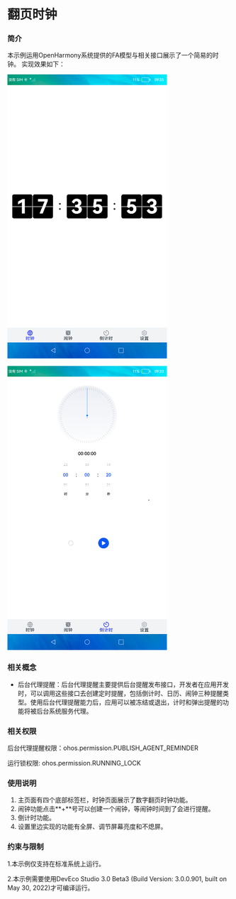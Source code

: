 # 翻页时钟

### 简介

 本示例运用OpenHarmony系统提供的FA模型与相关接口展示了一个简易的时钟。 实现效果如下：

![FlipClock](screenshots/devices/FlipClock.png)

![CountDown](screenshots/devices/CountDown.png)

### 相关概念

- 后台代理提醒：后台代理提醒主要提供后台提醒发布接口，开发者在应用开发时，可以调用这些接口去创建定时提醒，包括倒计时、日历、闹钟三种提醒类型。使用后台代理提醒能力后，应用可以被冻结或退出，计时和弹出提醒的功能将被后台系统服务代理。

### 相关权限

后台代理提醒权限：ohos.permission.PUBLISH_AGENT_REMINDER

运行锁权限: ohos.permission.RUNNING_LOCK

### 使用说明

1. 主页面有四个底部标签栏，时钟页面展示了数字翻页时钟功能。
2. 闹钟功能点击**+**号可以创建一个闹钟，等闹钟时间到了会进行提醒。
3. 倒计时功能。
4. 设置里边实现的功能有全屏、调节屏幕亮度和不熄屏。

### 约束与限制

1.本示例仅支持在标准系统上运行。

2.本示例需要使用DevEco Studio 3.0 Beta3 (Build Version: 3.0.0.901, built on May 30, 2022)才可编译运行。
